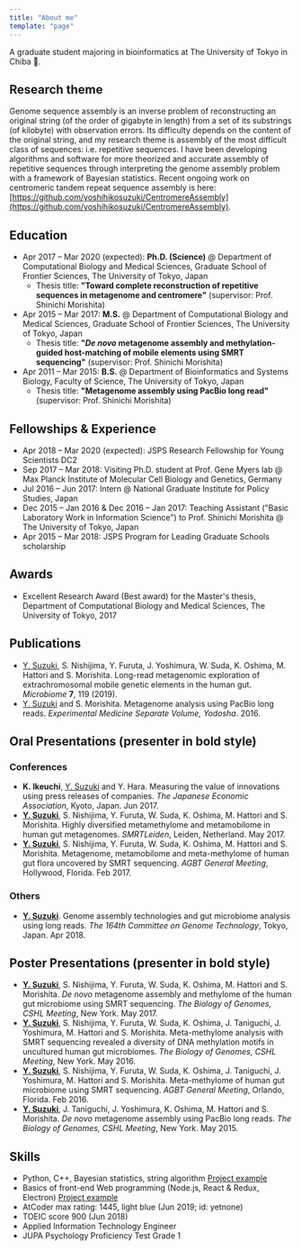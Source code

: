 ```yaml
---
title: "About me"
template: "page"
---
```


A graduate student majoring in bioinformatics at The University of Tokyo in Chiba &#x1f914;.

## Research theme

Genome sequence assembly is an inverse problem of reconstructing an original string (of the order of gigabyte in length) from a set of its substrings (of kilobyte) with observation errors. Its difficulty depends on the content of the original string, and my research theme is assembly of the most difficult class of sequences: i.e. repetitive sequences. I have been developing algorithms and software for more theorized and accurate assembly of repetitive sequences through interpreting the genome assembly problem with a framework of Bayesian statistics. Recent ongoing work on centromeric tandem repeat sequence assembly is here: [https://github.com/yoshihikosuzuki/CentromereAssembly](https://github.com/yoshihikosuzuki/CentromereAssembly).

## Education

- Apr 2017 – Mar 2020 (expected): **Ph.D. (Science)** @ Department of Computational Biology and Medical Sciences, Graduate School of Frontier Sciences, The University of Tokyo, Japan
  - Thesis title: **"Toward complete reconstruction of repetitive sequences in metagenome and centromere"** (supervisor: Prof. Shinichi Morishita)
- Apr 2015 – Mar 2017: **M.S.** @ Department of Computational Biology and Medical Sciences, Graduate School of Frontier Sciences, The University of Tokyo, Japan
  - Thesis title: **"_De novo_ metagenome assembly and methylation-guided host-matching of mobile elements using SMRT sequencing"** (supervisor: Prof. Shinichi Morishita)
- Apr 2011 – Mar 2015: **B.S.** @ Department of Bioinformatics and Systems Biology, Faculty of Science, The University of Tokyo, Japan
  - Thesis title: **"Metagenome assembly using PacBio long read"** (supervisor: Prof. Shinichi Morishita)

## Fellowships & Experience

- Apr 2018 – Mar 2020 (expected): JSPS Research Fellowship for Young Scientists DC2
- Sep 2017 – Mar 2018: Visiting Ph.D. student at Prof. Gene Myers lab @ Max Planck Institute of Molecular Cell Biology and Genetics, Germany
- Jul 2016 – Jun 2017: Intern @ National Graduate Institute for Policy Studies, Japan
- Dec 2015 – Jan 2016 & Dec 2016 – Jan 2017: Teaching Assistant ("Basic Laboratory Work in Information Science") to Prof. Shinichi Morishita @ The University of Tokyo, Japan
- Apr 2015 – Mar 2018: JSPS Program for Leading Graduate Schools scholarship

## Awards

- Excellent Research Award (Best award) for the Master's thesis, Department of Computational Biology and Medical Sciences, The University of Tokyo, 2017

## Publications

- <u>Y. Suzuki</u>, S. Nishijima, Y. Furuta, J. Yoshimura, W. Suda, K. Oshima, M. Hattori and S. Morishita. Long-read metagenomic exploration of extrachromosomal mobile genetic elements in the human gut. _Microbiome_ **7**, 119 (2019).
- <u>Y. Suzuki</u> and S. Morishita. Metagenome analysis using PacBio long reads. _Experimental Medicine Separate Volume, Yodosha_. 2016.

## Oral Presentations (presenter in bold style)

### Conferences

- **K. Ikeuchi**, <u>Y. Suzuki</u> and Y. Hara. Measuring the value of innovations using press releases of companies. _The Japanese Economic Association_, Kyoto, Japan. Jun 2017.
- **<u>Y. Suzuki</u>**, S. Nishijima, Y. Furuta, W. Suda, K. Oshima, M. Hattori and S. Morishita. Highly diversified metamethylome and metamobilome in human gut metagenomes. _SMRTLeiden_, Leiden, Netherland. May 2017.
- **<u>Y. Suzuki</u>**, S. Nishijima, Y. Furuta, W. Suda, K. Oshima, M. Hattori and S. Morishita. Metagenome, metamobilome and meta-methylome of human gut flora uncovered by SMRT sequencing. _AGBT General Meeting_, Hollywood, Florida. Feb 2017.

### Others

- **<u>Y. Suzuki</u>**. Genome assembly technologies and gut microbiome analysis using long reads. _The 164th Committee on Genome Technology_, Tokyo, Japan. Apr 2018.

## Poster Presentations (presenter in bold style)

- **<u>Y. Suzuki</u>**, S. Nishijima, Y. Furuta, W. Suda, K. Oshima, M. Hattori and S. Morishita. _De novo_ metagenome assembly and methylome of the human gut microbiome using SMRT sequencing. _The Biology of Genomes, CSHL Meeting_, New York. May 2017.
- **<u>Y. Suzuki</u>**, S. Nishijima, Y. Furuta, W. Suda, K. Oshima, J. Taniguchi, J. Yoshimura, M. Hattori and S. Morishita. Meta-methylome analysis with SMRT sequencing revealed a diversity of DNA methylation motifs in uncultured human gut microbiomes. _The Biology of Genomes, CSHL Meeting_, New York. May 2016.
- **<u>Y. Suzuki</u>**, S. Nishijima, Y. Furuta, W. Suda, K. Oshima, J. Taniguchi, J. Yoshimura, M. Hattori and S. Morishita. Meta-methylome of human gut microbiome using SMRT sequencing. _AGBT General Meeting_, Orlando, Florida. Feb 2016.
- **<u>Y. Suzuki</u>**, J. Taniguchi, J. Yoshimura, K. Oshima, M. Hattori and S. Morishita. _De novo_ metagenome assembly using PacBio long reads. _The Biology of Genomes, CSHL Meeting_, New York. May 2015.

## Skills

- Python, C++, Bayesian statistics, string algorithm [Project example](https://github.com/yoshihikosuzuki/CentromereAssembly)
- Basics of front-end Web programming (Node.js, React & Redux, Electron) [Project example](https://github.com/yoshihikosuzuki/PaperSorter)
- AtCoder max rating: 1445, light blue (Jun 2019; id: yetnone)
- TOEIC score 900 (Jun 2018)
- Applied Information Technology Engineer
- JUPA Psychology Proficiency Test Grade 1
